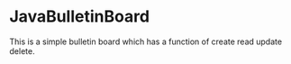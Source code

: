 # JavaBulletinBoard

This is a simple bulletin board which has
a function of create read update delete.

